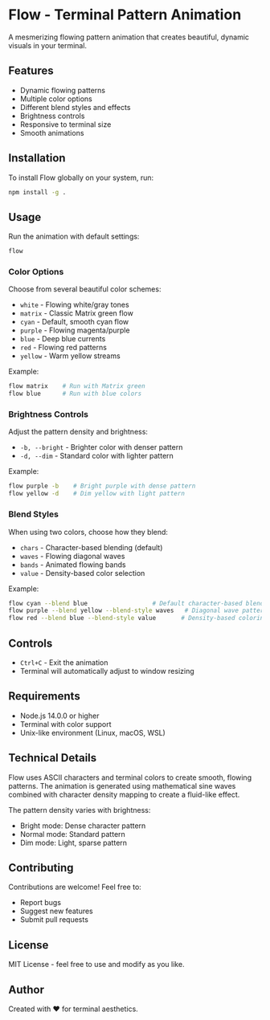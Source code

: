 # Flow - Terminal Pattern Animation

A mesmerizing flowing pattern animation that creates beautiful, dynamic visuals in your terminal.

## Features

- Dynamic flowing patterns
- Multiple color options
- Different blend styles and effects
- Brightness controls
- Responsive to terminal size
- Smooth animations

## Installation

To install Flow globally on your system, run:

```bash
npm install -g .
```

## Usage

Run the animation with default settings:
```bash
flow
```

### Color Options

Choose from several beautiful color schemes:
- `white` - Flowing white/gray tones
- `matrix` - Classic Matrix green flow
- `cyan` - Default, smooth cyan flow
- `purple` - Flowing magenta/purple
- `blue` - Deep blue currents
- `red` - Flowing red patterns
- `yellow` - Warm yellow streams

Example:
```bash
flow matrix    # Run with Matrix green
flow blue      # Run with blue colors
```

### Brightness Controls

Adjust the pattern density and brightness:
- `-b, --bright` - Brighter color with denser pattern
- `-d, --dim` - Standard color with lighter pattern

Example:
```bash
flow purple -b    # Bright purple with dense pattern
flow yellow -d    # Dim yellow with light pattern
```

### Blend Styles

When using two colors, choose how they blend:
- `chars` - Character-based blending (default)
- `waves` - Flowing diagonal waves
- `bands` - Animated flowing bands
- `value` - Density-based color selection

Example:
```bash
flow cyan --blend blue                  # Default character-based blend
flow purple --blend yellow --blend-style waves   # Diagonal wave pattern
flow red --blend blue --blend-style value       # Density-based coloring
```

## Controls

- `Ctrl+C` - Exit the animation
- Terminal will automatically adjust to window resizing

## Requirements

- Node.js 14.0.0 or higher
- Terminal with color support
- Unix-like environment (Linux, macOS, WSL)

## Technical Details

Flow uses ASCII characters and terminal colors to create smooth, flowing patterns. The animation is generated using mathematical sine waves combined with character density mapping to create a fluid-like effect.

The pattern density varies with brightness:
- Bright mode: Dense character pattern
- Normal mode: Standard pattern
- Dim mode: Light, sparse pattern

## Contributing

Contributions are welcome! Feel free to:
- Report bugs
- Suggest new features
- Submit pull requests

## License

MIT License - feel free to use and modify as you like.

## Author

Created with ❤️ for terminal aesthetics.
